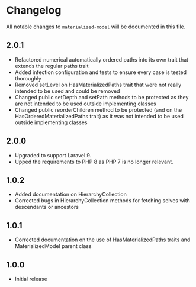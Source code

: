 # Changelog

All notable changes to `materialized-model` will be documented in this file.

## 2.0.1
- Refactored numerical automatically ordered paths into its own trait that extends the regular paths trait
- Added infection configuration and tests to ensure every case is tested thoroughly
- Removed setLevel on HasMaterializedPaths trait that were not really intended to be used and could be removed
- Changed public setDepth and setPath methods to be protected as they are not intended to be used outside implementing classes
- Changed public reorderChildren method to be protected (and on the HasOrderedMaterializedPaths trait) as it was not intended to be used outside implementing classes

## 2.0.0
- Upgraded to support Laravel 9.
- Upped the requirements to PHP 8 as PHP 7 is no longer relevant.

## 1.0.2
- Added documentation on HierarchyCollection
- Corrected bugs in HierarchyCollection methods for fetching selves with descendants or ancestors

##  1.0.1
- Corrected documentation on the use of HasMaterializedPaths traits and MaterializedModel parent class

##  1.0.0
- Initial release
